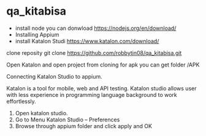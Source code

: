 # qa_kitabisa

- install node you can donwload https://nodejs.org/en/download/
- Installing Appium
- install Katalon Studi https://www.katalon.com/download/

clone reposity
git clone https://github.com/robbytin08/qa_kitabisa.git

Open Katalon and open project from cloning
for apk you can get folder /APK

Connecting Katalon Studio to appium.

Katalon is a tool for mobile, web and API testing. Katalon studio allows user with less experience in programming language background to work effortlessly.

1. Open  katalon studio.
2. Go to  Menu Katalon Studio – Preferences
3. Browse  through appium folder and click apply and OK

